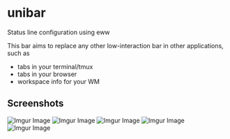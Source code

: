 # unibar
Status line configuration using eww


This bar aims to replace any other low-interaction bar in other applications, such as
 - tabs in your terminal/tmux
 - tabs in your browser
 - workspace info for your WM
 
 
## Screenshots
![Imgur Image](https://imgur.com/iBkDQHB.jpg)
![Imgur Image](https://imgur.com/58TTNTp.jpg)
![Imgur Image](https://imgur.com/fg4CXkA.jpg)
![Imgur Image](https://imgur.com/TNbzf8U.jpg)
![Imgur Image](https://imgur.com/T5MTYHy.jpg)
